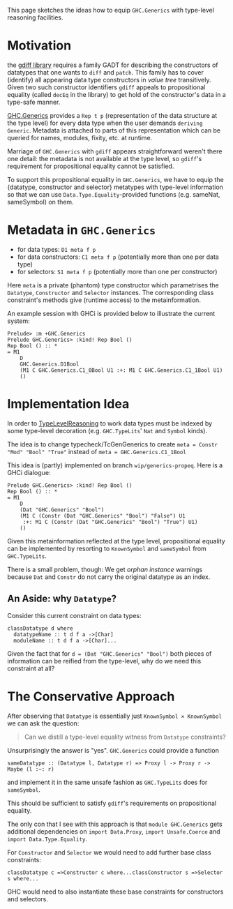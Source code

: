 
This page sketches the ideas how to equip `GHC.Generics` with type-level reasoning facilities.

# Motivation


the [ gdiff library](https://hackage.haskell.org/package/gdiff) requires a family GADT for describing the constructors of datatypes that one wants to `diff` and `patch`. This family has to cover (identify) all appearing data type constructors in *value tree* transitively. Given two such constructor identifiers `gdiff` appeals to propositional equality (called `decEq` in the library) to get hold of the constructor's data in a type-safe manner.

[GHC.Generics](http://www.haskell.org/ghc/docs/latest/html/libraries/base-4.7.0.0/GHC-Generics.html) provides a `Rep t p` (representation of the data structure at the type level) for every data type when the user demands `deriving Generic`. Metadata is attached to parts of this representation which can be queried for names, modules, fixity, etc. at runtime.


Marriage of `GHC.Generics` with `gdiff` appears straightforward weren't there one detail: the metadata is not available at the type level, so `gdiff`'s requirement for propositional equality cannot be satisfied.


To support this propositional equality in `GHC.Generics`, we have to equip the {datatype, constructor and selector} metatypes with type-level information so that we can use `Data.Type.Equality`-provided functions (e.g. sameNat, sameSymbol) on them.

# Metadata in `GHC.Generics`

- for data types: `D1 meta f p`
- for data constructors: `C1 meta f p` (potentially more than one per data type)
- for selectors: `S1 meta f p` (potentially more than one per constructor)


Here `meta` is a private (phantom) type constructor which parametrises the `Datatype`, `Constructor` and `Selector` instances. The corresponding class constraint's methods give (runtime access) to the metainformation.


An example session with GHCi is provided below to illustrate the current system:

```wiki
Prelude> :m +GHC.Generics 
Prelude GHC.Generics> :kind! Rep Bool ()
Rep Bool () :: *
= M1
    D
    GHC.Generics.D1Bool
    (M1 C GHC.Generics.C1_0Bool U1 :+: M1 C GHC.Generics.C1_1Bool U1)
    ()
```

# Implementation Idea


In order to [TypeLevelReasoning](type-level-reasoning) to work data types must be indexed by some type-level decoration (e.g. `GHC.TypeLits`' `Nat` and `Symbol` kinds).


The idea is to change typecheck/TcGenGenerics to create
`meta = Constr "Mod" "Bool" "True"`
instead of `meta = GHC.Generics.C1_1Bool`


This idea is (partly) implemented on branch `wip/generics-propeq`. Here is a GHCi dialogue:

```wiki
Prelude GHC.Generics> :kind! Rep Bool ()
Rep Bool () :: *
= M1
    D
    (Dat "GHC.Generics" "Bool")
    (M1 C (Constr (Dat "GHC.Generics" "Bool") "False") U1
     :+: M1 C (Constr (Dat "GHC.Generics" "Bool") "True") U1)
    ()
```


Given this metainformation reflected at the type level, propositional equality
can be implemented by resorting to `KnownSymbol` and `sameSymbol` from `GHC.TypeLits`.


There is a small problem, though: We get *orphan instance* warnings because `Dat` and `Constr` do not carry the original datatype as an index.

## An Aside: why `Datatype`?


Consider this current constraint on data types:

```
classDatatype d where
  datatypeName :: t d f a ->[Char]
  moduleName :: t d f a ->[Char]...
```


Given the fact that for `d = (Dat "GHC.Generics" "Bool")` both pieces of information can be reified from the type-level, why do we need this constraint at all?

# The Conservative Approach


After observing that `Datatype` is essentially just `KnownSymbol × KnownSymbol` we can ask the question:

>
> Can we distill a type-level equality witness from `Datatype` constraints?


Unsurprisingly the answer is "yes". `GHC.Generics` could provide a function

```wiki
sameDatatype :: (Datatype l, Datatype r) => Proxy l -> Proxy r -> Maybe (l :~: r)
```


and implement it in the same unsafe fashion as `GHC.TypeLits` does for `sameSymbol`.


This should be sufficient to satisfy `gdiff`'s requirements on propositional equality.


The only con that I see with this approach is that `module GHC.Generics` gets additional
dependencies on `import Data.Proxy`, `import Unsafe.Coerce` and `import Data.Type.Equality`.


For `Constructor` and `Selector` we would need to add further base class constraints:

```
classDatatype c =>Constructor c where...classConstructor s =>Selector s where...
```


GHC would need to also instantiate these base constraints for constructors and selectors.
